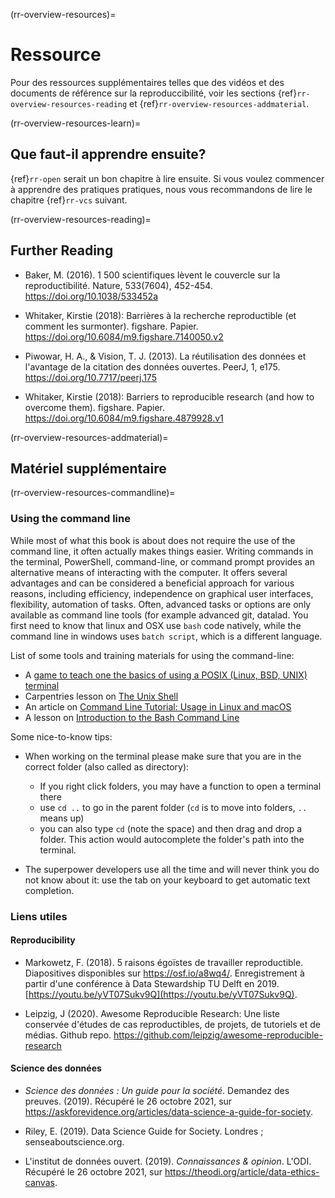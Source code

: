 ﻿(rr-overview-resources)=
# Ressource
Pour des ressources supplémentaires telles que des vidéos et des documents de référence sur la reproduccibilité, voir les sections {ref}`rr-overview-resources-reading` et {ref}`rr-overview-resources-addmaterial`.

(rr-overview-resources-learn)=
## Que faut-il apprendre ensuite?
{ref}`rr-open` serait un bon chapitre à lire ensuite. Si vous voulez commencer à apprendre des pratiques pratiques, nous vous recommandons de lire le chapitre {ref}`rr-vcs` suivant.

(rr-overview-resources-reading)=
## Further Reading

* Baker, M. (2016). 1 500 scientifiques lèvent le couvercle sur la reproductibilité. Nature, 533(7604), 452-454. https://doi.org/10.1038/533452a

* Whitaker, Kirstie (2018): Barrières à la recherche reproductible (et comment les surmonter). figshare. Papier. https://doi.org/10.6084/m9.figshare.7140050.v2

* Piwowar, H. A., & Vision, T. J. (2013). La réutilisation des données et l'avantage de la citation des données ouvertes. PeerJ, 1, e175. https://doi.org/10.7717/peerj.175

* Whitaker, Kirstie (2018): Barriers to reproducible research (and how to overcome them). figshare. Papier. https://doi.org/10.6084/m9.figshare.4879928.v1

(rr-overview-resources-addmaterial)=
## Matériel supplémentaire

(rr-overview-resources-commandline)=
### Using the command line

While most of what this book is about does not require the use of the command line, it often actually makes things easier. Writing commands in the terminal, PowerShell, command-line, or command prompt provides an alternative means of interacting with the computer. It offers several advantages and can be considered a beneficial approach for various reasons, including efficiency, independence on graphical user interfaces, flexibility, automation of tasks. Often, advanced tasks or options are only available as command line tools (for example advanced git, datalad. You first need to know that linux and OSX use `bash` code natively, while the command line in windows uses `batch script`, which is a different language.

List of some tools and training materials for using the command-line:
- A [game to teach one the basics of using a POSIX (Linux, BSD, UNIX) terminal](https://gitlab.com/slackermedia/bashcrawl)
- Carpentries lesson on [The Unix Shell](https://swcarpentry.github.io/shell-novice/)
- An article on [Command Line Tutorial: Usage in Linux and macOS](https://www.taniarascia.com/how-to-use-the-command-line-for-apple-macos-and-linux/)
- A lesson on [Introduction to the Bash Command Line](https://programminghistorian.org/en/lessons/intro-to-bash)

Some nice-to-know tips:

- When working on the terminal please make sure that you are in the correct folder (also called as directory):
  - If you right click folders, you may have a function to open a terminal there
  - use `cd ..` to go in the parent folder (`cd` is to move into folders, `..` means up)
  - you can also type `cd` (note the space) and then drag and drop a folder. This action would autocomplete the folder's path into the terminal.

- The superpower developers use all the time and will never think you do not know about it: use the tab on your keyboard to get automatic text completion.



### Liens utiles

#### **Reproducibility**

* Markowetz, F. (2018). 5 raisons égoïstes de travailler reproductible. Diapositives disponibles sur https://osf.io/a8wq4/. Enregistrement à partir d'une conférence à Data Stewardship TU Delft en 2019. [https://youtu.be/yVT07Sukv9Q](https://youtu.be/yVT07Sukv9Q).

* Leipzig, J (2020). Awesome Reproducible Research: Une liste conservée d'études de cas reproductibles, de projets, de tutoriels et de médias. Github repo. https://github.com/leipzig/awesome-reproducible-research

#### **Science des données**

* _Science des données : Un guide pour la société_. Demandez des preuves. (2019). Récupéré le 26 octobre 2021, sur https://askforevidence.org/articles/data-science-a-guide-for-society.

* Riley, E. (2019). Data Science Guide for Society. Londres ; senseaboutscience.org.

* L'institut de données ouvert. (2019). _Connaissances & opinion_. L'ODI. Récupéré le 26 octobre 2021, sur https://theodi.org/article/data-ethics-canvas.
